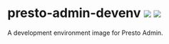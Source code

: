 # presto-admin-devenv [![][layers-badge]][layers-link] [![][version-badge]][dockerhub-link]
           
[layers-badge]: https://images.microbadger.com/badges/image/teradatalabs/presto-admin-devenv.svg
[layers-link]: https://microbadger.com/images/teradatalabs/presto-admin-devenv
[version-badge]: https://images.microbadger.com/badges/version/teradatalabs/presto-admin-devenv.svg
[dockerhub-link]: https://hub.docker.com/r/teradatalabs/presto-admin-devenv

A development environment image for Presto Admin.
